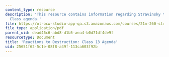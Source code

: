 ```yaml
---
content_type: resource
description: 'This resource contains information regarding Stravinsky to the present:
  Class agenda.'
file: https://ol-ocw-studio-app-qa.s3.amazonaws.com/courses/21m-260-stravinsky-to-the-present-spring-2016/25651f625c1e08f8a49f113ca603f92b_MIT21M_260S16_class13.pdf
file_type: application/pdf
parent_uid: dead46c6-abd8-d1b5-aea4-b0d71df4de9f
resourcetype: Document
title: 'Reactions to Destruction: Class 13 Agenda'
uid: 25651f62-5c1e-08f8-a49f-113ca603f92b
---
```

